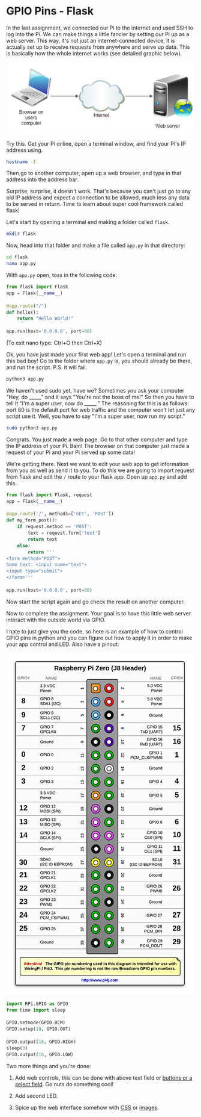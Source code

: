 # GPIO Pins - Flask

In the last assignment, we connected our Pi to the internet and used SSH to log into the Pi. We can make things a little fancier by setting our Pi up as a web server. This way, it's not just an internet-connected device, it is actually set up to receive requests from anywhere and serve up data. This is basically how the whole internet works (see detailed graphic below).

![pic](media/preview_002.png)

Try this. Get your Pi online, open a terminal window, and find your Pi's IP address using.

```bash
hostname -I
```

Then go to another computer, open up a web browser, and type in that address into the address bar.

Surprise, surprise, it doesn't work.  That's because you can't just go to any old IP address and expect a connection to be allowed, much less any data to be served in return. Time to learn about super cool framework called flask!

Let's start by opening a terminal and making a folder called `flask`.

```bash
mkdir flask
```

Now, head into that folder and make a file called `app.py` in that directory:

```bash
cd flask
nano app.py
```

With `app.py` open, toss in the following code:

```python
from flask import Flask
app = Flask(__name__)

@app.route("/")
def hello():
    return "Hello World!"

app.run(host='0.0.0.0', port=80)
```

(To exit nano type: Ctrl+O then Ctrl+X)

Ok, you have just made your first web app! Let's open a terminal and run this bad boy! Go to the folder where `app.py` is, you should already be there, and run the script. P.S. it will fail.

```bash
python3 app.py
```

We haven't used sudo yet, have we? Sometimes you ask your computer "Hey, do _____" and it says "You're not the boss of me!"  So then you have to tell it "I'm a super user, now do _____." The reasoning for this is as follows: port 80 is the default port for web traffic and the computer won't let just any script use it. Well, you have to say "I'm a super user, now run my script."

```bash
sudo python3 app.py
```

Congrats. You just made a web page. Go to that other computer and type the IP address of your Pi. Bam! The browser on that computer just made a request of your Pi and your Pi served up some data!

We're getting there. Next we want to edit your web app to get information from you as well as send it to you. To do this we are going to import request from flask and edit the `/` route to your flask app. Open up `app.py` and add this.

```python
from flask import Flask, request
app = Flask(__name__)

@app.route('/', methods=['GET', 'POST'])
def my_form_post():
    if request.method == 'POST':
        text = request.form['text']
        return text
    else:
        return '''
<form method="POST">
Some text: <input name="text">
<input type="submit">
</form>'''

app.run(host='0.0.0.0', port=80)
```

Now start the script again and go check the result on another computer.

Now to complete the assignment. Your goal is to have this little web server interact with the outside world via GPIO.

I hate to just give you the code, so here is an example of how to control GPIO pins in python and you can figure out how to apply it in order to make your app control and LED. Also have a pinout:

![pinout](media/rpi_zero_header.png)

```python
import RPi.GPIO as GPIO
from time import sleep

GPIO.setmode(GPIO.BCM)
GPIO.setup(18, GPIO.OUT)

GPIO.output(18, GPIO.HIGH)
sleep(3)
GPIO.output(18, GPIO.LOW)
```

Two more things and you're done:

1. Add web controls, this can be done with above text field or [buttons or a select field](https://www.w3schools.com/html/html_form_input_types.asp). Go nuts do something cool!

2. Add second LED.

3. Spice up the web interface somehow with [CSS](https://www.w3schools.com/html/html_css.asp) or [images](https://www.google.com/search?q=images&source=lnms&tbm=isch&sa=X&ved=0ahUKEwil6Z2r667cAhUqtlkKHWWjDRUQ_AUICigB&biw=2349&bih=961).